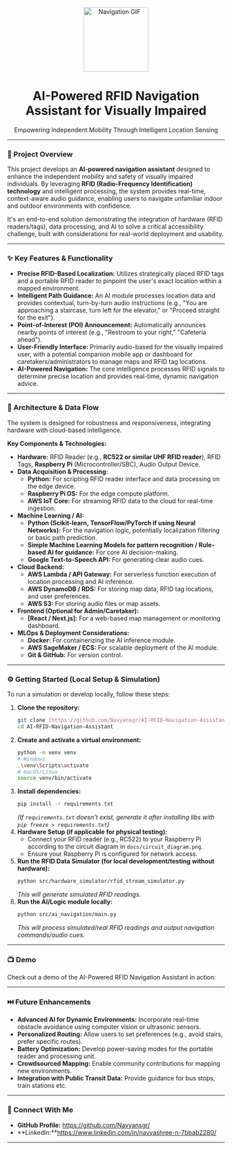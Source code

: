<div align="center">
  <img src="https://media.tenor.com/E_2tP78jM6YAAAAj/website.gif" width="150px" alt="Navigation GIF">
  <h1>AI-Powered RFID Navigation Assistant for Visually Impaired</h1>
  <p>Empowering Independent Mobility Through Intelligent Location Sensing</p>
</div>

---

### 🌟 Project Overview

This project develops an **AI-powered navigation assistant** designed to enhance the independent mobility and safety of visually impaired individuals. By leveraging **RFID (Radio-Frequency Identification) technology** and intelligent processing, the system provides real-time, context-aware audio guidance, enabling users to navigate unfamiliar indoor and outdoor environments with confidence.

It's an end-to-end solution demonstrating the integration of hardware (RFID readers/tags), data processing, and AI to solve a critical accessibility challenge, built with considerations for real-world deployment and usability.

---

### ✨ Key Features & Functionality

* **Precise RFID-Based Localization:** Utilizes strategically placed RFID tags and a portable RFID reader to pinpoint the user's exact location within a mapped environment.
* **Intelligent Path Guidance:** An AI module processes location data and provides contextual, turn-by-turn audio instructions (e.g., "You are approaching a staircase, turn left for the elevator," or "Proceed straight for the exit").
* **Point-of-Interest (POI) Announcement:** Automatically announces nearby points of interest (e.g., "Restroom to your right," "Cafeteria ahead").
* **User-Friendly Interface:** Primarily audio-based for the visually impaired user, with a potential companion mobile app or dashboard for caretakers/administrators to manage maps and RFID tag locations.
* **AI-Powered Navigation:** The core intelligence processes RFID signals to determine precise location and provides real-time, dynamic navigation advice.

---

### 🚀 Architecture & Data Flow

The system is designed for robustness and responsiveness, integrating hardware with cloud-based intelligence.

**Key Components & Technologies:**

* **Hardware:** RFID Reader (e.g., **RC522 or similar UHF RFID reader**), RFID Tags, **Raspberry Pi** (Microcontroller/SBC), Audio Output Device.
* **Data Acquisition & Processing:**
    * **Python:** For scripting RFID reader interface and data processing on the edge device.
    * **Raspberry Pi OS:** For the edge compute platform.
    * **AWS IoT Core:** For streaming RFID data to the cloud for real-time ingestion.
* **Machine Learning / AI:**
    * **Python (Scikit-learn, TensorFlow/PyTorch if using Neural Networks):** For the navigation logic, potentially localization filtering or basic path prediction.
    * **Simple Machine Learning Models for pattern recognition / Rule-based AI for guidance:** For core AI decision-making.
    * **Google Text-to-Speech API:** For generating clear audio cues.
* **Cloud Backend:**
    * **AWS Lambda / API Gateway:** For serverless function execution of location processing and AI inference.
    * **AWS DynamoDB / RDS:** For storing map data, RFID tag locations, and user preferences.
    * **AWS S3:** For storing audio files or map assets.
* **Frontend (Optional for Admin/Caretaker):**
    * **[React / Next.js]:** For a web-based map management or monitoring dashboard.
* **MLOps & Deployment Considerations:**
    * **Docker:** For containerizing the AI inference module.
    * **AWS SageMaker / ECS:** For scalable deployment of the AI module.
    * **Git & GitHub:** For version control.

---

### ⚙️ Getting Started (Local Setup & Simulation)

To run a simulation or develop locally, follow these steps:

1.  **Clone the repository:**
    ```bash
    git clone [https://github.com/Navyansgr/AI-RFID-Navigation-Assistant.git](https://github.com/Navyansgr/AI-RFID-Navigation-Assistant.git)
    cd AI-RFID-Navigation-Assistant
    ```
2.  **Create and activate a virtual environment:**
    ```bash
    python -m venv venv
    # Windows
    .\venv\Scripts\activate
    # macOS/Linux
    source venv/bin/activate
    ```
3.  **Install dependencies:**
    ```bash
    pip install -r requirements.txt
    ```
    *(If `requirements.txt` doesn't exist, generate it after installing libs with `pip freeze > requirements.txt`)*
4.  **Hardware Setup (if applicable for physical testing):**
    * Connect your RFID reader (e.g., RC522) to your Raspberry Pi according to the circuit diagram in `docs/circuit_diagram.png`.
    * Ensure your Raspberry Pi is configured for network access.
5.  **Run the RFID Data Simulator (for local development/testing without hardware):**
    ```bash
    python src/hardware_simulator/rfid_stream_simulator.py
    ```
    *This will generate simulated RFID readings.*
6.  **Run the AI/Logic module locally:**
    ```bash
    python src/ai_navigation/main.py
    ```
    *This will process simulated/real RFID readings and output navigation commands/audio cues.*

---

### 📺 Demo

Check out a demo of the AI-Powered RFID Navigation Assistant in action:



---

### ⏭️ Future Enhancements

* **Advanced AI for Dynamic Environments:** Incorporate real-time obstacle avoidance using computer vision or ultrasonic sensors.
* **Personalized Routing:** Allow users to set preferences (e.g., avoid stairs, prefer specific routes).
* **Battery Optimization:** Develop power-saving modes for the portable reader and processing unit.
* **Crowdsourced Mapping:** Enable community contributions for mapping new environments.
* **Integration with Public Transit Data:** Provide guidance for bus stops, train stations etc.

---

### 👋 Connect With Me

* **GitHub Profile:** https://github.com/Navyansgr/
* **LinkedIn:**https://www.linkedin.com/in/navyashree-n-7bbab2280/

---
